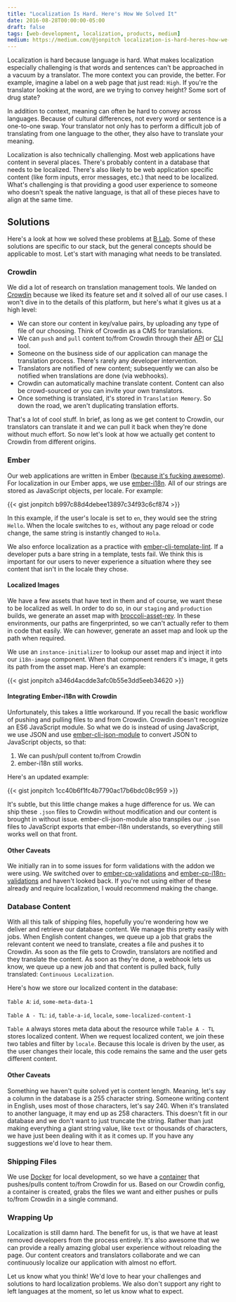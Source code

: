 ```yaml
---
title: "Localization Is Hard. Here's How We Solved It"
date: 2016-08-28T00:00:00-05:00
draft: false
tags: [web-development, localization, products, medium]
medium: https://medium.com/@jonpitch localization-is-hard-heres-how-we-solved-it-52dad61bfce3
---
```


Localization is hard because language is hard. What makes localization especially challenging is that words and sentences can't be approached in a vacuum by a translator. The more context you can provide, the better. For example, imagine a label on a web page that just read: `High`. If you're the translator looking at the word, are we trying to convey height? Some sort of drug state?

<!--more-->

In addition to context, meaning can often be hard to convey across languages. Because of cultural differences, not every word or sentence is a one-to-one swap. Your translator not only has to perform a difficult job of translating from one language to the other, they also have to translate your meaning.

Localization is also technically challenging. Most web applications have content in several places. There's probably content in a database that needs to be localized. There's also likely to be web application specific content (like form inputs, error messages, etc.) that need to be localized. What's challenging is that providing a good user experience to someone who doesn't speak the native language, is that all of these pieces have to align at the same time.

## Solutions
Here's a look at how we solved these problems at [B Lab](http://www.bcorporation.net/). Some of these solutions are specific to our stack, but the general concepts should be applicable to most. Let's start with managing what needs to be translated.

### Crowdin
We did a lot of research on translation management tools. We landed on [Crowdin](https://crowdin.com/) because we liked its feature set and it solved all of our use cases. I won't dive in to the details of this platform, but here's what it gives us at a high level:

* We can store our content in key/value pairs, by uploading any type of file of our choosing. Think of Crowdin as a CMS for translations.
* We can `push` and `pull` content to/from Crowdin through their [API](https://crowdin.com/page/api) or [CLI](https://crowdin.com/page/cli-tool) tool.
* Someone on the business side of our application can manage the translation process. There's rarely any developer intervention.
* Translators are notified of new content; subsequently we can also be notified when translations are done (via webhooks).
* Crowdin can automatically machine translate content. Content can also be crowd-sourced or you can invite your own translators.
* Once something is translated, it's stored in `Translation Memory`. So down the road, we aren't duplicating translation efforts.

That's a lot of cool stuff. In brief, as long as we get content to Crowdin, our translators can translate it and we can pull it back when they're done without much effort. So now let's look at how we actually get content to Crowdin from different origins.

### Ember
Our web applications are written in Ember ([because it's fucking awesome](https://emberway.io/ember-get-shit-done-36383c2ccc53)). For localization in our Ember apps, we use [ember-i18n](https://github.com/jamesarosen/ember-i18n). All of our strings are stored as JavaScript objects, per locale. For example:

{{< gist jonpitch b997c88d4debee13897c34f93c6cf874 >}}

In this example, if the user's locale is set to `en`, they would see the string `Hello`. When the locale switches to `es`, without any page reload or code change, the same string is instantly changed to `Hola`.

We also enforce localization as a practice with [ember-cli-template-lint](https://github.com/rwjblue/ember-cli-template-lint). If a developer puts a bare string in a template, tests fail. We think this is important for our users to never experience a situation where they see content that isn't in the locale they chose.

#### Localized Images
We have a few assets that have text in them and of course, we want these to be localized as well. In order to do so, in our `staging` and `production` builds, we generate an asset map with [broccoli-asset-rev](https://github.com/rickharrison/broccoli-asset-rev). In these environments, our paths are fingerprinted, so we can't actually refer to them in code that easily. We can however, generate an asset map and look up the path when required.

We use an `instance-initializer` to lookup our asset map and inject it into our `i18n-image` component. When that component renders it's image, it gets its path from the asset map. Here's an example:

{{< gist jonpitch a346d4acdde3afc0b55e3dd5eeb34620 >}}

#### Integrating Ember-i18n with Crowdin
Unfortunately, this takes a little workaround. If you recall the basic workflow of pushing and pulling files to and from Crowdin. Crowdin doesn't recognize an ES6 JavaScript module. So what we do is instead of using JavaScript, we use JSON and use [ember-cli-json-module](https://github.com/IvyApp/ember-cli-json-module) to convert JSON to JavaScript objects, so that:

1. We can push/pull content to/from Crowdin
2. ember-i18n still works.

Here's an updated example:

{{< gist jonpitch 1cc40b6f1fc4b7790ac17b6bdc08c959 >}}

It's subtle, but this little change makes a huge difference for us. We can ship these `.json` files to Crowdin without modification and our content is brought in without issue. ember-cli-json-module also transpiles our `.json` files to JavaScript exports that ember-i18n understands, so everything still works well on that front.

#### Other Caveats
We initially ran in to some issues for form validations with the addon we were using. We switched over to [ember-cp-validations](https://github.com/offirgolan/ember-cp-validations) and [ember-cp-i18n-validations](https://github.com/jasonmit/ember-i18n-cp-validations) and haven't looked back. If you're not using either of these already and require localization, I would recommend making the change.

### Database Content
With all this talk of shipping files, hopefully you're wondering how we deliver and retrieve our database content. We manage this pretty easily with jobs. When English content changes, we queue up a job that grabs the relevant content we need to translate, creates a file and pushes it to Crowdin. As soon as the file gets to Crowdin, translators are notified and they translate the content. As soon as they're done, a webhook lets us know, we queue up a new job and that content is pulled back, fully translated: `Continuous Localization`.

Here's how we store our localized content in the database:

`Table A`: `id`, `some-meta-data-1`

`Table A - TL`: `id`, `table-a-id`, `locale`, `some-localized-content-1`

`Table A` always stores meta data about the resource while `Table A - TL` stores localized content. When we request localized content, we join these two tables and filter by `locale`. Because this locale is driven by the user, as the user changes their locale, this code remains the same and the user gets different content.

#### Other Caveats
Something we haven't quite solved yet is content length. Meaning, let's say a column in the database is a 255 character string. Someone writing content in English, uses most of those characters, let's say 240. When it's translated to another language, it may end up as 258 characters. This doesn't fit in our database and we don't want to just truncate the string. Rather than just making everything a giant string value, like `text` or thousands of characters, we have just been dealing with it as it comes up. If you have any suggestions we'd love to hear them.

### Shipping Files
We use [Docker](https://www.docker.com/) for local development, so we have a [container](https://hub.docker.com/r/impactbot/impact-platform-crowdin/) that pushes/pulls content to/from Crowdin for us. Based on our Crowdin config, a container is created, grabs the files we want and either pushes or pulls to/from Crowdin in a single command.

### Wrapping Up
Localization is still damn hard. The benefit for us, is that we have at least removed developers from the process entirely. It's also awesome that we can provide a really amazing global user experience without reloading the page. Our content creators and translators collaborate and we can continuously localize our application with almost no effort.

Let us know what you think! We'd love to hear your challenges and solutions to hard localization problems. We also don't support any right to left languages at the moment, so let us know what to expect.
